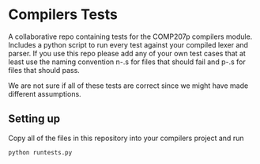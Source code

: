 # Compilers Tests

A collaborative repo containing tests for the COMP207p compilers module. Includes a python script to run every test against your compiled lexer and parser.
If you use this repo please add any of your own test cases that at least use the naming convention n-<fileName>.s for files that should fail and p-<fileName>.s for files that should pass.

We are not sure if all of these tests are correct since we might have made different assumptions.

## Setting up
Copy all of the files in this repository into your compilers project and run
```
python runtests.py
```



